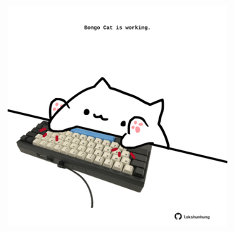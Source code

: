 <!-- built at 19/11/2022, 01:28:36 UTC -->
<p align="center">
  <img width="500" height="500" src="./ReadmeImage.svg">
</p>
